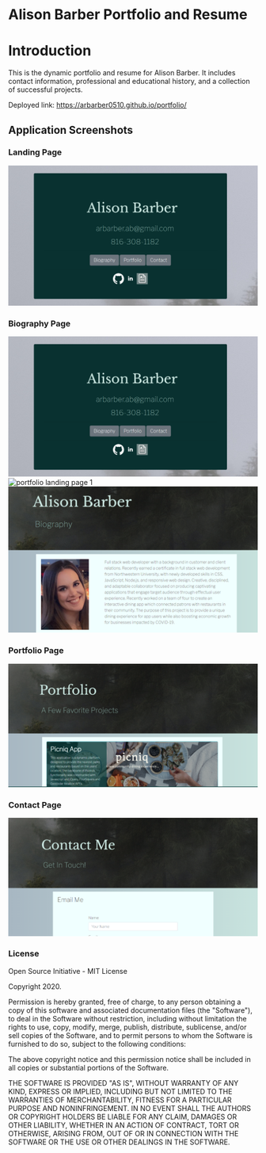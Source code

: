 # Alison Barber Portfolio and Resume

# Introduction

This is the dynamic portfolio and resume for Alison Barber. It includes contact information, professional and educational history, and a collection of successful projects. 

Deployed link: https://arbarber0510.github.io/portfolio/

## Application Screenshots
### Landing Page
![portfolio biography page](Assets/Images/landing-page.PNG)

### Biography Page
![portfolio biography page](Assets/Images/landing-page.PNG)
![portfolio landing page 1](Assets/Images/bio-page.PNG)
![portfolio landing page 2](Assets/Images/bio-page-two.PNG)

### Portfolio Page
![portfolio work page](Assets/Images/portfolio-page.PNG)

### Contact Page
![portfolio contact page](Assets/Images/contact-page.PNG)

### License
Open Source Initiative - MIT License

Copyright 2020.

Permission is hereby granted, free of charge, to any person obtaining a copy of this software and associated documentation files (the "Software"), to deal in the Software without restriction, including without limitation the rights to use, copy, modify, merge, publish, distribute, sublicense, and/or sell copies of the Software, and to permit persons to whom the Software is furnished to do so, subject to the following conditions:

The above copyright notice and this permission notice shall be included in all copies or substantial portions of the Software.

THE SOFTWARE IS PROVIDED "AS IS", WITHOUT WARRANTY OF ANY KIND, EXPRESS OR IMPLIED, INCLUDING BUT NOT LIMITED TO THE WARRANTIES OF MERCHANTABILITY, FITNESS FOR A PARTICULAR PURPOSE AND NONINFRINGEMENT. IN NO EVENT SHALL THE AUTHORS OR COPYRIGHT HOLDERS BE LIABLE FOR ANY CLAIM, DAMAGES OR OTHER LIABILITY, WHETHER IN AN ACTION OF CONTRACT, TORT OR OTHERWISE, ARISING FROM, OUT OF OR IN CONNECTION WITH THE SOFTWARE OR THE USE OR OTHER DEALINGS IN THE SOFTWARE.
